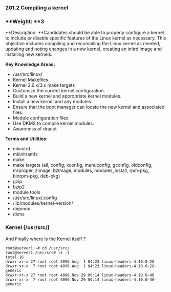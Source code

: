 ### **201.2 Compiling a kernel**

### **Weight: **3

**Description: **Candidates should be able to properly configure a kernel to include or disable specific features of the Linux kernel as necessary. This objective includes compiling and recompiling the Linux kernel as needed, updating and noting changes in a new kernel, creating an initrd image and installing new kernels.

**Key Knowledge Areas:**

* /usr/src/linux/
* Kernel Makefiles
* Kernel 2.6.x/3.x make targets
* Customize the current kernel configuration.
* Build a new kernel and appropriate kernel modules.
* Install a new kernel and any modules.
* Ensure that the boot manager can locate the new kernel and associated files.
* Module configuration files
* Use DKMS to compile kernel modules.
* Awareness of dracut

**Terms and Utilities:**

* mkinitrd
* mkinitramfs
* make
* make targets \(all, config, xconfig, menuconfig, gconfig, oldconfig, mrproper, zImage, bzImage, modules, modules\_install, rpm-pkg, binrpm-pkg, deb-pkg\)
* gzip
* bzip2
* module tools
* /usr/src/linux/.config
* /lib/modules/kernel-version/
* depmod
* dkms

### Kernel \(/usr/src/\)

And Finally where is the Kernel itself ?

```
root@server1:~# cd /usr/src/
root@server1:/usr/src# ls -l
total 16
drwxr-xr-x 27 root root 4096 Aug  1 04:23 linux-headers-4.10.0-28
drwxr-xr-x  7 root root 4096 Aug  1 04:23 linux-headers-4.10.0-28-generic
drwxr-xr-x 27 root root 4096 Nov 29 00:14 linux-headers-4.10.0-40
drwxr-xr-x  7 root root 4096 Nov 29 00:14 linux-headers-4.10.0-40-generic
```



